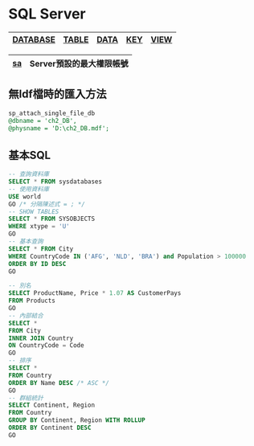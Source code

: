 # SQL Server

|[DATABASE](./DATABASE.md)|[TABLE](./TABLE.md)|[DATA](./DATA.md)|[KEY](./KEY.md)|[VIEW](./VIEW.md)|
|-|-|-|-|-|

|[sa](sa.md)|Server預設的最大權限帳號|
|-|-|


## 無ldf檔時的匯入方法
```sql
sp_attach_single_file_db
@dbname = 'ch2_DB',
@physname = 'D:\ch2_DB.mdf';
```
## 基本SQL
```sql
-- 查詢資料庫
SELECT * FROM sysdatabases 
-- 使用資料庫
USE world
GO /* 分隔陳述式 = ; */
-- SHOW TABLES
SELECT * FROM SYSOBJECTS
WHERE xtype = 'U'
GO
-- 基本查詢
SELECT * FROM City
WHERE CountryCode IN ('AFG', 'NLD', 'BRA') and Population > 100000
ORDER BY ID DESC
GO

-- 別名
SELECT ProductName, Price * 1.07 AS CustomerPays
FROM Products 
GO
-- 內部結合
SELECT *
FROM City
INNER JOIN Country
ON CountryCode = Code
GO
-- 排序
SELECT * 
FROM Country
ORDER BY Name DESC /* ASC */
GO
-- 群組統計
SELECT Continent, Region
FROM Country
GROUP BY Continent, Region WITH ROLLUP
ORDER BY Continent DESC
GO
```